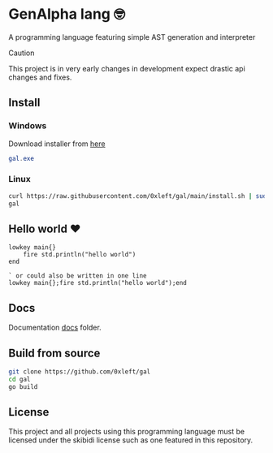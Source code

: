 # GenAlpha lang 🤓

A programming language featuring simple AST generation and interpreter

> [!CAUTION]
> This project is in very early changes in development expect drastic api changes and fixes.

## Install

### Windows

Download installer from [here](https://github.com/0xleft/gal/releases/latest/download/gal_installer.exe)

```powershell
gal.exe
```

### Linux

```bash
curl https://raw.githubusercontent.com/0xleft/gal/main/install.sh | sudo bash
gal
```

## Hello world ❤️

```gal
lowkey main{}
    fire std.println("hello world")
end

` or could also be written in one line
lowkey main{};fire std.println("hello world");end
```

## Docs

Documentation [docs](docs/README.md) folder.

## Build from source

```bash
git clone https://github.com/0xleft/gal
cd gal
go build
```

## License

This project and all projects using this programming language must be licensed under the skibidi license such as one featured in this repository.